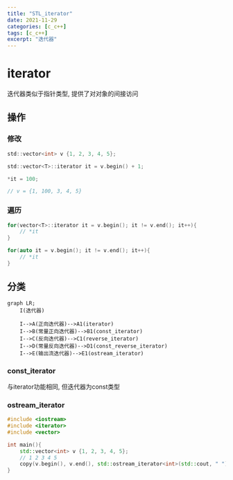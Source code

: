 ```yaml
---
title: "STL_iterator"
date: 2021-11-29
categories: [c_c++]
tags: [c_c++]
excerpt: "迭代器"
---
```


# iterator

迭代器类似于指针类型, 提供了对对象的间接访问

## 操作

### 修改

```c
std::vector<int> v {1, 2, 3, 4, 5};

std::vector<T>::iterator it = v.begin() + 1;

*it = 100;

// v = {1, 100, 3, 4, 5}
```

### 遍历

```c
for(vector<T>::iterator it = v.begin(); it != v.end(); it++){
    // *it
}
```

```c
for(auto it = v.begin(); it != v.end(); it++){
    // *it
}
```

## 分类

```mermaid
graph LR;
    I(迭代器)

    I-->A(正向迭代器)-->A1(iterator)
    I-->B(常量正向迭代器)-->B1(const_iterator)
    I-->C(反向迭代器)-->C1(reverse_iterator)
    I-->D(常量反向迭代器)-->D1(const_reverse_iterator)
    I-->E(输出流迭代器)-->E1(ostream_iterator)
```

### const_iterator

与iterator功能相同, 但迭代器为const类型

### ostream_iterator

```c++
#include <iostream>
#include <iterator>
#include <vector>

int main(){
    std::vector<int> v {1, 2, 3, 4, 5};
    // 1 2 3 4 5
    copy(v.begin(), v.end(), std::ostream_iterator<int>(std::cout, " "));
}
```